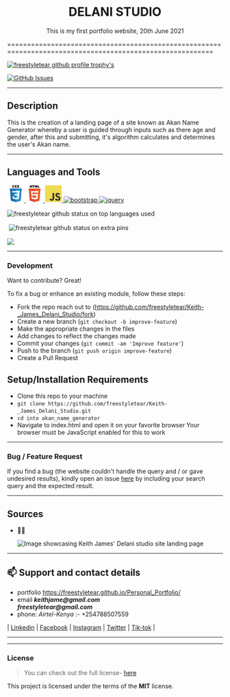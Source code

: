 <h1 align=center >DELANI STUDIO</h1>

<p align=center >This is my first portfolio website, 20th June 2021</p>

==========================================================================================================
<p align="left"> <a href="https://github.com/ryo-ma/github-profile-trophy"><img src="https://github-profile-trophy.vercel.app/?username=freestyletear" alt="freestyletear github profile trophy's" /></a> </p>

[![GitHub Issues](https://img.shields.io/github/issues/freestyletear/Keith_James_Akan_Name_Generator)](https://freestyletear.github.io/Keith_James_Akan_Name_Generator/issues)

---

## Description
This is the creation of a landing page of a site known as Akan Name Generator whereby a user is guided through inputs such as there age and gender, after this and submitting, it's algorithm calculates and determines  the user's Akan name.

---

<!-- ## Behaviour Driven Development (BDD)
| Behaviour                                         |                   Input                        | Expected Results                        |
|---------------------------------------------------|------------------------------------------------|-----------------------------------------|
|                                                   | Birth Date | Birth  Month | Birth Year| Gender |                                         |
| A male user born on 01/01/2022                    | 01         | 01           | 2022      | Male   |                                         |
| A female user born on 01/01/1990                 | 01         | 01           | 1990      | Female |                                         |

--- -->

## Languages and Tools
<p align="left"> <a href="https://www.w3schools.com/css/" target="_blank"> <img src="https://raw.githubusercontent.com/devicons/devicon/master/icons/css3/css3-original-wordmark.svg" alt="css3" width="40" height="40"/> </a> <a href="https://www.w3.org/html/" target="_blank"> <img src="https://raw.githubusercontent.com/devicons/devicon/master/icons/html5/html5-original-wordmark.svg" alt="html5" width="40" height="40"/> </a> <a href="https://developer.mozilla.org/en-US/docs/Web/JavaScript" target="_blank"> <img src="https://raw.githubusercontent.com/devicons/devicon/master/icons/javascript/javascript-original.svg" alt="javascript" width="40" height="40"/> </a> <a href="https://getbootstrap.com/" target="_blank"> <img src="https://miro.medium.com/max/2000/1*9HanDsRU11ZMsgDGJwN96w.png" alt="bootstrap" width="40" height="40"/> </a> <a href="https://jquery.com/" target="_blank"> <img src="https://cms-assets.tutsplus.com/uploads/users/30/posts/35633/preview_image/jquery-js.png" alt="jquery" width="40" height="40"/> </a> </p> 

<p><img align="center" src="https://github-readme-stats.vercel.app/api/top-langs?username=freestyletear&show_icons=true&locale=en&layout=compact&theme=cobalt" alt="freestyletear github status on top languages used" /></p>

<p>&nbsp;<img align="center" src="https://github-readme-stats.vercel.app/api?username=freestyletear&show_icons=true&locale=en&theme=cobalt" alt="freestyletear github status on extra pins" /></p>

<p><img align="center" src="https://github-readme-streak-stats.herokuapp.com/?user=freestyletear&show_icons=true&theme=cobalt" /></p>

---
### Development
Want to contribute? Great!

To fix a bug or enhance an existing module, follow these steps:

- Fork the repo reach out to (https://github.com/freestyletear/Keith-_James_Delani_Studio/fork)
- Create a new branch (`git checkout -b improve-feature`)
- Make the appropriate changes in the files
- Add changes to reflect the changes made
- Commit your changes (`git commit -am 'Improve feature'`)
- Push to the branch (`git push origin improve-feature`)
- Create a Pull Request 


## Setup/Installation Requirements
* Clone this repo to your machine 
* `git clone https://github.com/freestyletear/Keith-_James_Delani_Studio.git`
* `cd into akan_name_generator`
* Navigate to index.html  and open it on your favorite browser
Your browser must be JavaScript enabled for this to work

---
### Bug / Feature Request

If you find a bug (the website couldn't handle the query and / or gave undesired results), kindly open an issue [here](https://github.com/freestyletear/Keith-_James_Delani_Studio/issues/new) by including your search query and the expected result.

---

## Sources

- 👨‍💻<p align="left"> <img width="1200" height="700" src="" alt="Image showcasing Keith James' Delani studio site landing page" /> </p>


---
## 📫 Support and contact details

- portfolio https://freestyletear.github.io/Personal_Portfolio/
- email **_keithjame@gmail.com_** <br>  **_freestyletear@gmail.com_**
- phone: _Airtel-Kenya_ :- +254788507559

| [Linkedin](https://www.linkedin.com/in/keith-james-34a3041ba/) |
[Facebook](https://web.facebook.com/keithjamesmerchantmagnifico/) |
[Instagram](https://www.instagram.com/freestyletear/) |
[Twitter](https://twitter.com/KeithJa90059609) |
[Tik-tok](https://www.tiktok.com/@keithjames_themerchant?lang=en) |

---

---
### License
>You can check out the full license- [here][link-1]

This project is licensed under the terms of the **MIT** license.


[link-1]: https://github.com/freestyletear/Keith_James_Akan_Name_Generator/blob/master/LICENCE
